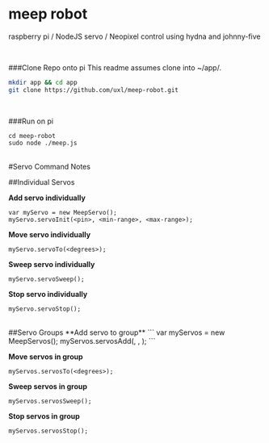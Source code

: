 # meep robot
raspberry pi / NodeJS servo / Neopixel control using hydna and johnny-five

<BR>

###Clone Repo onto pi
This readme assumes clone into ~/app/.

```sh
mkdir app && cd app
git clone https://github.com/uxl/meep-robot.git
```

<BR>

###Run on pi
````
cd meep-robot
sudo node ./meep.js
````

<BR>
#Servo Command Notes

##Individual Servos

**Add servo individually**
```
var myServo = new MeepServo();
myServo.servoInit(<pin>, <min-range>, <max-range>);
```

**Move servo individually**
```
myServo.servoTo(<degrees>);
```

**Sweep servo individually**
```
myServo.servoSweep();
```

**Stop servo individually**
```
myServo.servoStop();
```
<BR>
##Servo Groups
**Add servo to group**
```
var myServos = new MeepServos();
myServos.servosAdd(<pin>, <min-range>, <max-range>);
```

**Move servos in group**
```
myServos.servosTo(<degrees>);
```

**Sweep servos in group**
```
myServos.servosSweep();
```

**Stop servos in group**
```
myServos.servosStop();
```


